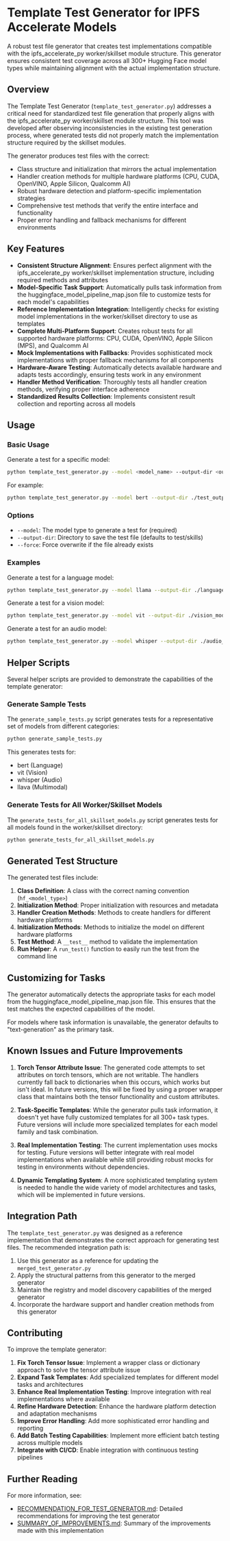 # Template Test Generator for IPFS Accelerate Models

A robust test file generator that creates test implementations compatible with the ipfs_accelerate_py worker/skillset module structure. This generator ensures consistent test coverage across all 300+ Hugging Face model types while maintaining alignment with the actual implementation structure.

## Overview

The Template Test Generator (`template_test_generator.py`) addresses a critical need for standardized test file generation that properly aligns with the ipfs_accelerate_py worker/skillset module structure. This tool was developed after observing inconsistencies in the existing test generation process, where generated tests did not properly match the implementation structure required by the skillset modules.

The generator produces test files with the correct:

- Class structure and initialization that mirrors the actual implementation
- Handler creation methods for multiple hardware platforms (CPU, CUDA, OpenVINO, Apple Silicon, Qualcomm AI)
- Robust hardware detection and platform-specific implementation strategies
- Comprehensive test methods that verify the entire interface and functionality
- Proper error handling and fallback mechanisms for different environments

## Key Features

- **Consistent Structure Alignment**: Ensures perfect alignment with the ipfs_accelerate_py worker/skillset implementation structure, including required methods and attributes
- **Model-Specific Task Support**: Automatically pulls task information from the huggingface_model_pipeline_map.json file to customize tests for each model's capabilities 
- **Reference Implementation Integration**: Intelligently checks for existing model implementations in the worker/skillset directory to use as templates
- **Complete Multi-Platform Support**: Creates robust tests for all supported hardware platforms: CPU, CUDA, OpenVINO, Apple Silicon (MPS), and Qualcomm AI
- **Mock Implementations with Fallbacks**: Provides sophisticated mock implementations with proper fallback mechanisms for all components
- **Hardware-Aware Testing**: Automatically detects available hardware and adapts tests accordingly, ensuring tests work in any environment
- **Handler Method Verification**: Thoroughly tests all handler creation methods, verifying proper interface adherence
- **Standardized Results Collection**: Implements consistent result collection and reporting across all models

## Usage

### Basic Usage

Generate a test for a specific model:

```bash
python template_test_generator.py --model <model_name> --output-dir <output_directory>
```

For example:

```bash
python template_test_generator.py --model bert --output-dir ./test_output
```

### Options

- `--model`: The model type to generate a test for (required)
- `--output-dir`: Directory to save the test file (defaults to test/skills)
- `--force`: Force overwrite if the file already exists

### Examples

Generate a test for a language model:

```bash
python template_test_generator.py --model llama --output-dir ./language_models
```

Generate a test for a vision model:

```bash
python template_test_generator.py --model vit --output-dir ./vision_models
```

Generate a test for an audio model:

```bash
python template_test_generator.py --model whisper --output-dir ./audio_models
```

## Helper Scripts

Several helper scripts are provided to demonstrate the capabilities of the template generator:

### Generate Sample Tests

The `generate_sample_tests.py` script generates tests for a representative set of models from different categories:

```bash
python generate_sample_tests.py
```

This generates tests for:
- bert (Language)
- vit (Vision)
- whisper (Audio)
- llava (Multimodal)

### Generate Tests for All Worker/Skillset Models

The `generate_tests_for_all_skillset_models.py` script generates tests for all models found in the worker/skillset directory:

```bash
python generate_tests_for_all_skillset_models.py
```

## Generated Test Structure

The generated test files include:

1. **Class Definition**: A class with the correct naming convention (`hf_<model_type>`)
2. **Initialization Method**: Proper initialization with resources and metadata
3. **Handler Creation Methods**: Methods to create handlers for different hardware platforms
4. **Initialization Methods**: Methods to initialize the model on different hardware platforms
5. **Test Method**: A `__test__` method to validate the implementation
6. **Run Helper**: A `run_test()` function to easily run the test from the command line

## Customizing for Tasks

The generator automatically detects the appropriate tasks for each model from the huggingface_model_pipeline_map.json file. This ensures that the test matches the expected capabilities of the model.

For models where task information is unavailable, the generator defaults to "text-generation" as the primary task.

## Known Issues and Future Improvements

1. **Torch Tensor Attribute Issue**: The generated code attempts to set attributes on torch tensors, which are not writable. The handlers currently fall back to dictionaries when this occurs, which works but isn't ideal. In future versions, this will be fixed by using a proper wrapper class that maintains both the tensor functionality and custom attributes.

2. **Task-Specific Templates**: While the generator pulls task information, it doesn't yet have fully customized templates for all 300+ task types. Future versions will include more specialized templates for each model family and task combination.

3. **Real Implementation Testing**: The current implementation uses mocks for testing. Future versions will better integrate with real model implementations when available while still providing robust mocks for testing in environments without dependencies.

4. **Dynamic Templating System**: A more sophisticated templating system is needed to handle the wide variety of model architectures and tasks, which will be implemented in future versions.

## Integration Path

The `template_test_generator.py` was designed as a reference implementation that demonstrates the correct approach for generating test files. The recommended integration path is:

1. Use this generator as a reference for updating the `merged_test_generator.py`
2. Apply the structural patterns from this generator to the merged generator
3. Maintain the registry and model discovery capabilities of the merged generator
4. Incorporate the hardware support and handler creation methods from this generator

## Contributing

To improve the template generator:

1. **Fix Torch Tensor Issue**: Implement a wrapper class or dictionary approach to solve the tensor attribute issue
2. **Expand Task Templates**: Add specialized templates for different model tasks and architectures
3. **Enhance Real Implementation Testing**: Improve integration with real implementations where available
4. **Refine Hardware Detection**: Enhance the hardware platform detection and adaptation mechanisms
5. **Improve Error Handling**: Add more sophisticated error handling and reporting
6. **Add Batch Testing Capabilities**: Implement more efficient batch testing across multiple models
7. **Integrate with CI/CD**: Enable integration with continuous testing pipelines

## Further Reading

For more information, see:
- [RECOMMENDATION_FOR_TEST_GENERATOR.md](RECOMMENDATION_FOR_TEST_GENERATOR.md): Detailed recommendations for improving the test generator
- [SUMMARY_OF_IMPROVEMENTS.md](SUMMARY_OF_IMPROVEMENTS.md): Summary of the improvements made with this implementation